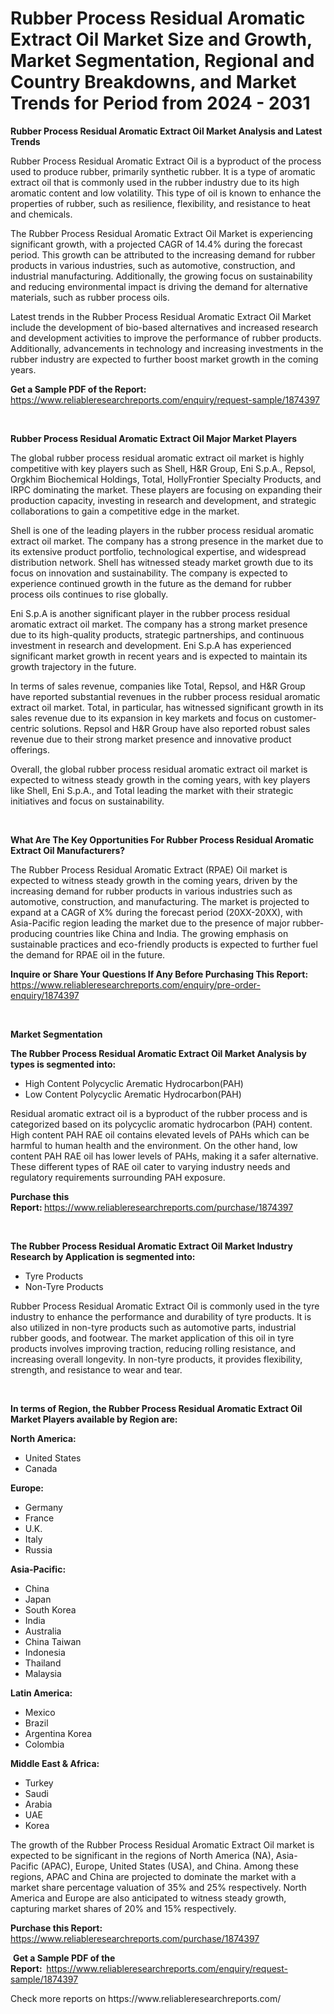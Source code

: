 <p><h1>Rubber Process Residual Aromatic Extract Oil Market Size and Growth, Market Segmentation, Regional and Country Breakdowns, and Market Trends for Period from 2024 -  2031</h1></p><p><strong>Rubber Process Residual Aromatic Extract Oil Market Analysis and Latest Trends</strong></p>
<p><p>Rubber Process Residual Aromatic Extract Oil is a byproduct of the process used to produce rubber, primarily synthetic rubber. It is a type of aromatic extract oil that is commonly used in the rubber industry due to its high aromatic content and low volatility. This type of oil is known to enhance the properties of rubber, such as resilience, flexibility, and resistance to heat and chemicals.</p><p>The Rubber Process Residual Aromatic Extract Oil Market is experiencing significant growth, with a projected CAGR of 14.4% during the forecast period. This growth can be attributed to the increasing demand for rubber products in various industries, such as automotive, construction, and industrial manufacturing. Additionally, the growing focus on sustainability and reducing environmental impact is driving the demand for alternative materials, such as rubber process oils.</p><p>Latest trends in the Rubber Process Residual Aromatic Extract Oil Market include the development of bio-based alternatives and increased research and development activities to improve the performance of rubber products. Additionally, advancements in technology and increasing investments in the rubber industry are expected to further boost market growth in the coming years.</p></p>
<p><strong>Get a Sample PDF of the Report:&nbsp;</strong> <a href="https://www.reliableresearchreports.com/enquiry/request-sample/1874397">https://www.reliableresearchreports.com/enquiry/request-sample/1874397</a></p>
<p>&nbsp;</p>
<p><strong>Rubber Process Residual Aromatic Extract Oil Major Market Players</strong></p>
<p><p>The global rubber process residual aromatic extract oil market is highly competitive with key players such as Shell, H&R Group, Eni S.p.A., Repsol, Orgkhim Biochemical Holdings, Total, HollyFrontier Specialty Products, and IRPC dominating the market. These players are focusing on expanding their production capacity, investing in research and development, and strategic collaborations to gain a competitive edge in the market.</p><p>Shell is one of the leading players in the rubber process residual aromatic extract oil market. The company has a strong presence in the market due to its extensive product portfolio, technological expertise, and widespread distribution network. Shell has witnessed steady market growth due to its focus on innovation and sustainability. The company is expected to experience continued growth in the future as the demand for rubber process oils continues to rise globally.</p><p>Eni S.p.A is another significant player in the rubber process residual aromatic extract oil market. The company has a strong market presence due to its high-quality products, strategic partnerships, and continuous investment in research and development. Eni S.p.A has experienced significant market growth in recent years and is expected to maintain its growth trajectory in the future.</p><p>In terms of sales revenue, companies like Total, Repsol, and H&R Group have reported substantial revenues in the rubber process residual aromatic extract oil market. Total, in particular, has witnessed significant growth in its sales revenue due to its expansion in key markets and focus on customer-centric solutions. Repsol and H&R Group have also reported robust sales revenue due to their strong market presence and innovative product offerings.</p><p>Overall, the global rubber process residual aromatic extract oil market is expected to witness steady growth in the coming years, with key players like Shell, Eni S.p.A., and Total leading the market with their strategic initiatives and focus on sustainability.</p></p>
<p>&nbsp;</p>
<p><strong>What Are The Key Opportunities For Rubber Process Residual Aromatic Extract Oil Manufacturers?</strong></p>
<p><p>The Rubber Process Residual Aromatic Extract (RPAE) Oil market is expected to witness steady growth in the coming years, driven by the increasing demand for rubber products in various industries such as automotive, construction, and manufacturing. The market is projected to expand at a CAGR of X% during the forecast period (20XX-20XX), with Asia-Pacific region leading the market due to the presence of major rubber-producing countries like China and India. The growing emphasis on sustainable practices and eco-friendly products is expected to further fuel the demand for RPAE oil in the future.</p></p>
<p><strong>Inquire or Share Your Questions If Any Before Purchasing This Report:</strong> <a href="https://www.reliableresearchreports.com/enquiry/pre-order-enquiry/1874397">https://www.reliableresearchreports.com/enquiry/pre-order-enquiry/1874397</a></p>
<p>&nbsp;</p>
<p><strong>Market Segmentation</strong></p>
<p><strong>The Rubber Process Residual Aromatic Extract Oil Market Analysis by types is segmented into:</strong></p>
<p><ul><li>High Content Polycyclic Arematic Hydrocarbon(PAH)</li><li>Low Content Polycyclic Arematic Hydrocarbon(PAH)</li></ul></p>
<p><p>Residual aromatic extract oil is a byproduct of the rubber process and is categorized based on its polycyclic aromatic hydrocarbon (PAH) content. High content PAH RAE oil contains elevated levels of PAHs which can be harmful to human health and the environment. On the other hand, low content PAH RAE oil has lower levels of PAHs, making it a safer alternative. These different types of RAE oil cater to varying industry needs and regulatory requirements surrounding PAH exposure.</p></p>
<p><strong>Purchase this Report:&nbsp;</strong><a href="https://www.reliableresearchreports.com/purchase/1874397">https://www.reliableresearchreports.com/purchase/1874397</a></p>
<p>&nbsp;</p>
<p><strong>The Rubber Process Residual Aromatic Extract Oil Market Industry Research by Application is segmented into:</strong></p>
<p><ul><li>Tyre Products</li><li>Non-Tyre Products</li></ul></p>
<p><p>Rubber Process Residual Aromatic Extract Oil is commonly used in the tyre industry to enhance the performance and durability of tyre products. It is also utilized in non-tyre products such as automotive parts, industrial rubber goods, and footwear. The market application of this oil in tyre products involves improving traction, reducing rolling resistance, and increasing overall longevity. In non-tyre products, it provides flexibility, strength, and resistance to wear and tear.</p></p>
<p>&nbsp;</p>
<p><strong>In terms of Region, the Rubber Process Residual Aromatic Extract Oil Market Players available by Region are:</strong></p>
<p>
    <p> <strong> North America: </strong>
        <ul>
            <li>United States</li>
            <li>Canada</li>
        </ul>
        </p> 
    <p> <strong> Europe: </strong>
        <ul>
            <li>Germany</li>
            <li>France</li>
            <li>U.K.</li>
            <li>Italy</li>
            <li>Russia</li>
        </ul>
        </p> 
    <p> <strong> Asia-Pacific: </strong>
        <ul>
            <li>China</li>
            <li>Japan</li>
            <li>South Korea</li>
            <li>India</li>
            <li>Australia</li>
            <li>China Taiwan</li>
            <li>Indonesia</li>
            <li>Thailand</li>
            <li>Malaysia</li>
        </ul>
        </p> 
    <p> <strong> Latin America: </strong>
        <ul>
            <li>Mexico</li>
            <li>Brazil</li>
            <li>Argentina Korea</li>
            <li>Colombia</li>
        </ul>
        </p> 
    <p> <strong> Middle East & Africa: </strong>
        <ul>
            <li>Turkey</li>
            <li>Saudi</li>
            <li>Arabia</li>
            <li>UAE</li>
            <li>Korea</li>
        </ul>
    </p>
    </p>
<p><p>The growth of the Rubber Process Residual Aromatic Extract Oil market is expected to be significant in the regions of North America (NA), Asia-Pacific (APAC), Europe, United States (USA), and China. Among these regions, APAC and China are projected to dominate the market with a market share percentage valuation of 35% and 25% respectively. North America and Europe are also anticipated to witness steady growth, capturing market shares of 20% and 15% respectively.</p></p>
<p><strong>Purchase this Report: </strong><a href="https://www.reliableresearchreports.com/purchase/1874397">https://www.reliableresearchreports.com/purchase/1874397</a></p>
<p>&nbsp;<strong>Get a Sample PDF of the Report:&nbsp;&nbsp;</strong><a href="https://www.reliableresearchreports.com/enquiry/request-sample/1874397">https://www.reliableresearchreports.com/enquiry/request-sample/1874397</a></p>
<p><strong></strong></p>
<p>Check more reports on https://www.reliableresearchreports.com/</p>